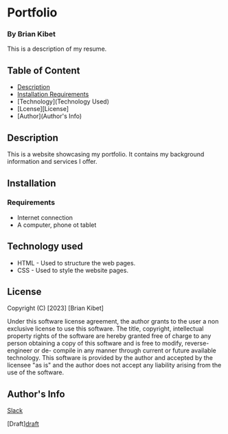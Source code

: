 # Portfolio

### By Brian Kibet

This is a description of my resume.

## Table of Content

* [Description](Description)
* [Installation Requirements](Installation)
* [Technology](Technology Used)
* [Lcense][License]
* [Author](Author's Info)

## Description

This is a website showcasing my portfolio. It contains my background information and services I offer.

## Installation

### Requirements

* Internet connection
* A computer, phone ot tablet

## Technology used

* HTML - Used to structure the web pages.
* CSS - Used to style the website pages.

## License
Copyright (C) [2023] [Brian Kibet]

Under this software license agreement, the author grants to the user a non exclusive license to use this software. The title, copyright, intellectual property rights of the software are hereby granted free of charge to any person obtaining a copy of this software and is free to modify, reverse- engineer or de- compile in any manner through current or future available technology. This software is provided by the author and accepted by the licensee "as is" and the author does not accept any liability arising from the use of the software.

## Author's Info

[Slack](https://moringa.instructure.com/profile)

[Draft][draft](https://user-images.githubusercontent.com/132659578/236797363-b41a67bc-3eab-499a-b277-2c3bde0a6bb8.jpeg)

